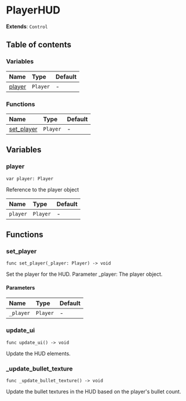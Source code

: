# PlayerHUD

**Extends**: `Control`

## Table of contents

### Variables

|Name|Type|Default|
|:-|:-|:-|
|[player](#player)|`Player`|-|

### Functions

|Name|Type|Default|
|:-|:-|:-|
|[set_player](#set_player)|`Player`|-|

## Variables

### player

```gdscript
var player: Player
```

Reference to the player object

|Name|Type|Default|
|:-|:-|:-|
|`player`|`Player`|-|

## Functions

### set_player

```gdscript
func set_player(_player: Player) -> void
```

Set the player for the HUD. Parameter _player: The player object.

#### Parameters

|Name|Type|Default|
|:-|:-|:-|
|`_player`|`Player`|-|

### update_ui

```gdscript
func update_ui() -> void
```

Update the HUD elements.

### _update_bullet_texture

```gdscript
func _update_bullet_texture() -> void
```

Update the bullet textures in the HUD based on the player's bullet count.


